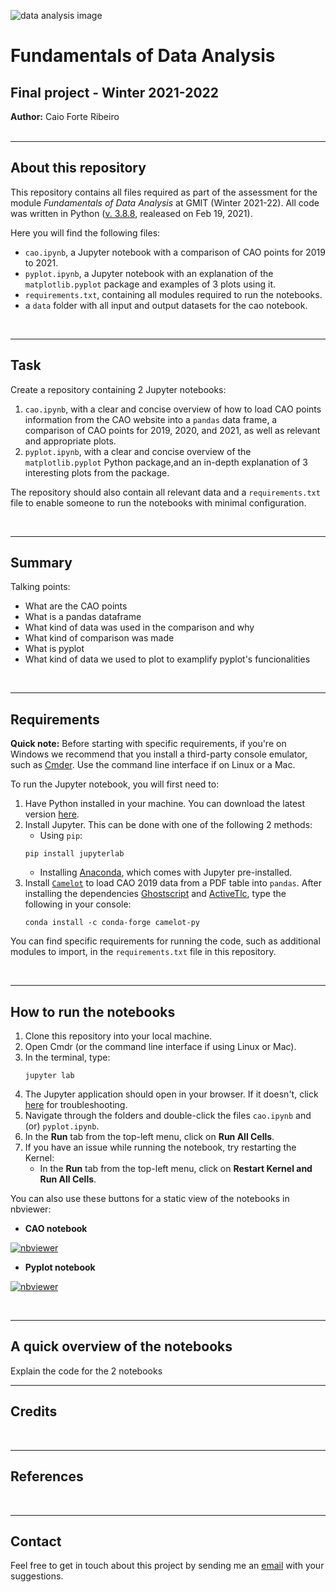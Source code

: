 ![data analysis image](https://learn.g2.com/hubfs/Imported%20sitepage%20images/1ZB5giUShe0gw9a6L69qAgsd7wKTQ60ZRoJC5Xq3BIXS517sL6i6mnkAN9khqnaIGzE6FASAusRr7w=w1439-h786.png)
# Fundamentals of Data Analysis
## Final project - Winter 2021-2022

**Author:** Caio Forte Ribeiro
<br><br>

***
## About this repository

This repository contains all files required as part of the assessment for the module *Fundamentals of Data Analysis* at GMIT (Winter 2021-22). All code was written in Python ([v. 3.8.8](https://www.python.org/downloads/release/python-388/), realeased on Feb 19, 2021).

Here you will find the following files:
* `cao.ipynb`, a Jupyter notebook with a comparison of CAO points for 2019 to 2021.
* `pyplot.ipynb`, a Jupyter notebook with an explanation of the `matplotlib.pyplot` package and examples of 3 plots using it.
* `requirements.txt`, containing all modules required to run the notebooks.
* a `data` folder with all input and output datasets for the cao notebook.

<br>

***
## Task
Create a repository containing 2 Jupyter notebooks:
1. `cao.ipynb`, with a clear and concise overview of how to load CAO points information from the CAO website into a `pandas` data frame, a comparison of CAO points for 2019, 2020, and 2021, as well as relevant and appropriate plots.
2. `pyplot.ipynb`, with a clear and concise overview of the `matplotlib.pyplot` Python package,and an in-depth explanation of 3 interesting plots from the package.

The repository should also contain all relevant data and a `requirements.txt` file to enable someone to run the notebooks with minimal configuration.

<br>

***
## Summary
Talking points:
* What are the CAO points
* What is a pandas dataframe
* What kind of data was used in the comparison and why
* What kind of comparison was made
* What is pyplot
* What kind of data we used to plot to examplify pyplot's funcionalities

<br>

***
## Requirements
**Quick note:** Before starting with specific requirements, if you're on Windows we recommend that you install a third-party console emulator, such as [Cmder](https://cmder.net/). Use the command line interface if on Linux or a Mac.

To run the Jupyter notebook, you will first need to:
1. Have Python installed in your machine. You can download the latest version [here](https://www.python.org/downloads/).
2. Install Jupyter. This can be done with one of the following 2 methods:
   * Using `pip`: 
   ```
   pip install jupyterlab
   ```
   * Installing [Anaconda](https://docs.anaconda.com/anaconda/install/), which comes with Jupyter pre-installed.
3. Install [`Camelot`](https://camelot-py.readthedocs.io/en/master/user/install.html#install) to load CAO 2019 data from a PDF table into `pandas`. After installing the dependencies [Ghostscript](https://ghostscript.com/releases/gsdnld.html) and [ActiveTlc](https://www.activestate.com/products/tcl/#how-do-i-download-tcl-for-windows-linux-or-mac), type the following in your console:
   ```
   conda install -c conda-forge camelot-py
   ```


You can find specific requirements for running the code, such as additional modules to import, in the `requirements.txt` file in this repository.


<br>

***
## How to run the notebooks
1. Clone this repository into your local machine.
2. Open Cmdr (or the command line interface if using Linux or Mac).
3. In the terminal, type:
    ```
    jupyter lab
    ```
4. The Jupyter application should open in your browser. If it doesn't, click [here](https://jupyter-notebook.readthedocs.io/en/stable/troubleshooting.html) for troubleshooting.
5. Navigate through the folders and double-click the files `cao.ipynb` and (or) `pyplot.ipynb`.
6. In the **Run** tab from the top-left menu, click on **Run All Cells**.
7. If you have an issue while running the notebook, try restarting the Kernel:
   * In the **Run** tab from the top-left menu, click on **Restart Kernel and Run All Cells**.

You can also use these buttons for a static view of the notebooks in nbviewer:

* **CAO notebook**

[![nbviewer](https://raw.githubusercontent.com/jupyter/design/master/logos/Badges/nbviewer_badge.svg)](https://nbviewer.org/github/caioforteribeiro/fundamentals_data_analysis/blob/main/cao.ipynb)

* **Pyplot notebook**

[![nbviewer](https://raw.githubusercontent.com/jupyter/design/master/logos/Badges/nbviewer_badge.svg)](https://nbviewer.org/github/caioforteribeiro/fundamentals_data_analysis/blob/main/pyplot.ipynb)

<br>

***
## A quick overview of the notebooks
Explain the code for the 2 notebooks

***
## Credits



<br>

***
## References



<br>

***
## Contact
Feel free to get in touch about this project by sending me an [email](mailto:G00398262@gmit.ie) with your suggestions. 


